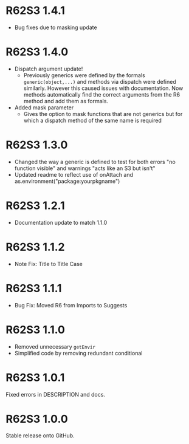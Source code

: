 # R62S3 1.4.1

* Bug fixes due to masking update

# R62S3 1.4.0

* Dispatch argument update!
  * Previously generics were defined by the formals `generic(object,...)` and methods via dispatch were defined similarly. However this caused issues with documentation. Now methods automatically find the correct arguments from the R6 method and add them as formals.
* Added mask parameter
  * Gives the option to mask functions that are not generics but for which a dispatch method of the same name is required

# R62S3 1.3.0
* Changed the way a generic is defined to test for both errors "no function visible" and warnings "acts like an S3 but isn't"
* Updated readme to reflect use of onAttach and as.environment("package:yourpkgname")


# R62S3 1.2.1

* Documentation update to match 1.1.0

# R62S3 1.1.2

* Note Fix: Title to Title Case

# R62S3 1.1.1

* Bug Fix: Moved R6 from Imports to Suggests

# R62S3 1.1.0

* Removed unnecessary `getEnvir`
* Simplified code by removing redundant conditional

# R62S3 1.0.1

Fixed errors in DESCRIPTION and docs.

# R62S3 1.0.0

Stable release onto GitHub.